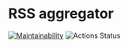 # RSS aggregator

[![Maintainability](https://api.codeclimate.com/v1/badges/e7d836a762ddbf144519/maintainability)](https://codeclimate.com/github/dmfedotov/frontend-project-lvl3/maintainability)
![Actions Status](https://github.com/dmfedotov/frontend-project-lvl3/workflows/actions/badge.svg)
